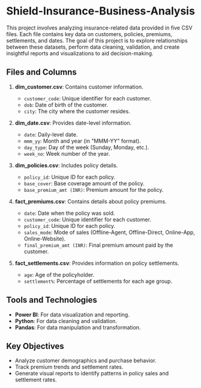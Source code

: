 # Shield-Insurance-Business-Analysis

This project involves analyzing insurance-related data provided in five CSV files. Each file contains key data on customers, policies, premiums, settlements, and dates. The goal of this project is to explore relationships between these datasets, perform data cleaning, validation, and create insightful reports and visualizations to aid decision-making.

## Files and Columns

1. **dim_customer.csv**: Contains customer information.
   - `customer_code`: Unique identifier for each customer.
   - `dob`: Date of birth of the customer.
   - `city`: The city where the customer resides.

2. **dim_date.csv**: Provides date-level information.
   - `date`: Daily-level date.
   - `mmm_yy`: Month and year (in "MMM-YY" format).
   - `day_type`: Day of the week (Sunday, Monday, etc.).
   - `week_no`: Week number of the year.

3. **dim_policies.csv**: Includes policy details.
   - `policy_id`: Unique ID for each policy.
   - `base_cover`: Base coverage amount of the policy.
   - `base_premium_amt (INR)`: Premium amount for the policy.

4. **fact_premiums.csv**: Contains details about policy premiums.
   - `date`: Date when the policy was sold.
   - `customer_code`: Unique identifier for each customer.
   - `policy_id`: Unique ID for each policy.
   - `sales_mode`: Mode of sales (Offline-Agent, Offline-Direct, Online-App, Online-Website).
   - `final_premium_amt (INR)`: Final premium amount paid by the customer.

5. **fact_settlements.csv**: Provides information on policy settlements.
   - `age`: Age of the policyholder.
   - `settlement%`: Percentage of settlements for each age group.

## Tools and Technologies

- **Power BI**: For data visualization and reporting.
- **Python**: For data cleaning and validation.
- **Pandas**: For data manipulation and transformation.

## Key Objectives

- Analyze customer demographics and purchase behavior.
- Track premium trends and settlement rates.
- Generate visual reports to identify patterns in policy sales and settlement rates.
